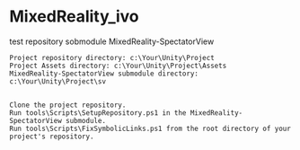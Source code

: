 # MixedReality_ivo
test repository sobmodule MixedReality-SpectatorView


    Project repository directory: c:\Your\Unity\Project
    Project Assets directory: c:\Your\Unity\Project\Assets
    MixedReality-SpectatorView submodule directory: c:\Your\Unity\Project\sv


    Clone the project repository.
    Run tools\Scripts\SetupRepository.ps1 in the MixedReality-SpectatorView submodule.
    Run tools\Scripts\FixSymbolicLinks.ps1 from the root directory of your project's repository.
